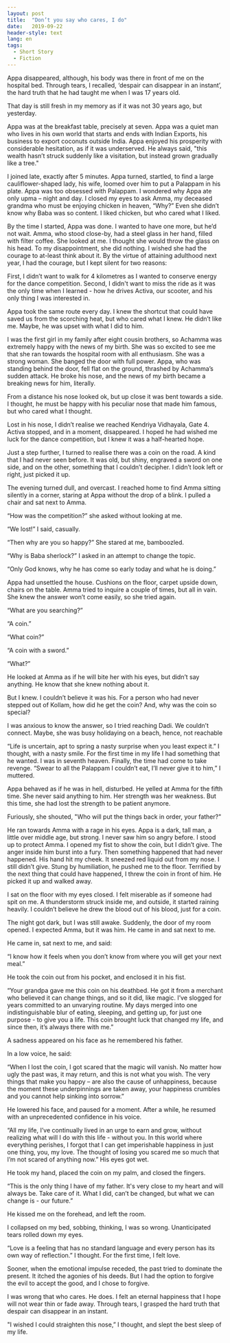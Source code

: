 ```yaml
---
layout: post
title:  "Don’t you say who cares, I do"
date:   2019-09-22
header-style: text
lang: en
tags:
  - Short Story
  - Fiction
---
```

Appa disappeared, although, his body was there in front of me on the hospital bed. Through tears, I recalled, ‘despair can disappear in an instant’, the hard truth that he had taught me when I was 17 years old.

That day is still fresh in my memory as if it was not 30 years ago, but yesterday.

Appa was at the breakfast table, precisely at seven. Appa was a quiet man who lives in his own world that starts and ends with Indian Exports, his business to export coconuts outside India. Appa enjoyed his prosperity with considerable hesitation, as if it was underserved. He always said, "this wealth hasn’t struck suddenly like a visitation, but instead grown gradually like a tree." 

I joined late, exactly after 5 minutes. Appa turned, startled, to find a large cauliflower-shaped lady, his wife, loomed over him to put a Palappam in his plate. Appa was too obsessed with Palappam. I wondered why Appa ate only upma – night and day. I closed my eyes to ask Amma, my deceased grandma who must be enjoying chicken in heaven, “Why?” Even she didn’t know why Baba was so content. I liked chicken, but who cared what I liked.

By the time I started, Appa was done. I wanted to have one more, but he’d not wait. Amma, who stood close-by, had a steel glass in her hand, filled with filter coffee. She looked at me. I thought she would throw the glass on his head. To my disappointment, she did nothing. I wished she had the courage to at-least think about it. By the virtue of attaining adulthood next year, I had the courage, but I kept silent for two reasons:

First, I didn’t want to walk for 4 kilometres as I wanted to conserve energy for the dance competition. Second, I didn't want to miss the ride as it was the only time when I learned - how he drives Activa, our scooter, and his only thing I was interested in. 

Appa took the same route every day. I knew the shortcut that could have saved us from the scorching heat, but who cared what I knew. He didn’t like me. Maybe, he was upset with what I did to him. 

I was the first girl in my family after eight cousin brothers, so Achamma was extremely happy with the news of my birth. She was so excited to see me that she ran towards the hospital room with all enthusiasm. She was a strong woman. She banged the door with full power. Appa, who was standing behind the door, fell flat on the ground, thrashed by Achamma’s sudden attack. He broke his nose, and the news of my birth became a breaking news for him, literally. 

From a distance his nose looked ok, but up close it was bent towards a side. I thought, he must be happy with his peculiar nose that made him famous, but who cared what I thought.

Lost in his nose, I didn’t realise we reached Kendriya Vidhayala, Gate 4. Activa stopped, and in a moment, disappeared. I hoped he had wished me luck for the dance competition, but I knew it was a half-hearted hope. 

Just a step further, I turned to realise there was a coin on the road. A kind that I had never seen before. It was old, but shiny, engraved a sword on one side, and on the other, something that I couldn’t decipher. I didn’t look left or right, just picked it up.

The evening turned dull, and overcast. I reached home to find Amma sitting silently in a corner, staring at Appa without the drop of a blink. I pulled a chair and sat next to Amma. 

“How was the competition?” she asked without looking at me. 

“We lost!” I said, casually. 

“Then why are you so happy?” She stared at me, bamboozled. 

“Why is Baba sherlock?” I asked in an attempt to change the topic.

“Only God knows, why he has come so early today and what he is doing.” 

Appa had unsettled the house. Cushions on the floor, carpet upside down, chairs on the table. Amma tried to inquire a couple of times, but all in vain. She knew the answer won’t come easily, so she tried again.

“What are you searching?” 

“A coin.”

“What coin?”

“A coin with a sword.”

“What?”

He looked at Amma as if he will bite her with his eyes, but didn’t say anything. He know that she knew nothing about it. 

But I knew. I couldn’t believe it was his. For a person who had never stepped out of Kollam, how did he get the coin? And, why was the coin so special? 

I was anxious to know the answer, so I tried reaching Dadi. We couldn’t connect. Maybe, she was busy holidaying on a beach, hence, not reachable

“Life is uncertain, apt to spring a nasty surprise when you least expect it.” I thought, with a nasty smile. For the first time in my life I had something that he wanted. I was in seventh heaven. Finally, the time had come to take revenge. “Swear to all the Palappam I couldn’t eat, I’ll never give it to him,” I muttered.

Appa behaved as if he was in hell, disturbed. He yelled at Amma for the fifth time. She never said anything to him. Her strength was her weakness. But this time, she had lost the strength to be patient anymore.

Furiously, she shouted, "Who will put the things back in order, your father?"

He ran towards Amma with a rage in his eyes. Appa is a dark, tall man, a little over middle age, but strong. I never saw him so angry before. I stood up to protect Amma. I opened my fist to show the coin, but I didn’t give. The anger inside him burst into a fury. Then something happened that had never happened. His hand hit my cheek. It sneezed red liquid out from my nose. I still didn’t give. Stung by humiliation, he pushed me to the floor. Terrified by the next thing that could have happened, I threw the coin in front of him. He picked it up and walked away.

I sat on the floor with my eyes closed. I felt miserable as if someone had spit on me. A thunderstorm struck inside me, and outside, it started raining heavily. I couldn’t believe he drew the blood out of his blood, just for a coin. 

The night got dark, but I was still awake. Suddenly, the door of my room opened. I expected Amma, but it was him. He came in and sat next to me.

He came in, sat next to me, and said:

“I know how it feels when you don’t know from where you will get your next meal.” 

He took the coin out from his pocket, and enclosed it in his fist.

“Your grandpa gave me this coin on his deathbed. He got it from a merchant who believed it can change things, and so it did, like magic. I’ve slogged for years committed to an unvarying routine. My days merged into one indistinguishable blur of eating, sleeping, and getting up, for just one purpose - to give you a life. This coin brought luck that changed my life, and since then, it’s always there with me.”

A sadness appeared on his face as he remembered his father.

In a low voice, he said:

“When I lost the coin, I got scared that the magic will vanish. No matter how ugly the past was, it may return, and this is not what you wish. The very things that make you happy – are also the cause of unhappiness, because the moment these underpinnings are taken away, your happiness crumbles and you cannot help sinking into sorrow.”

He lowered his face, and paused for a moment. After a while, he resumed with an unprecedented confidence in his voice.

“All my life, I’ve continually lived in an urge to earn and grow, without realizing what will I do with this life - without you. In this world where everything perishes, I forgot that I can get imperishable happiness in just one thing, you, my love. The thought of losing you scared me so much that I’m not scared of anything now.” His eyes got wet.

He took my hand, placed the coin on my palm, and closed the fingers. 

“This is the only thing I have of my father. It's very close to my heart and will always be. Take care of it. What I did, can’t be changed, but what we can change is - our future.” 

He kissed me on the forehead, and left the room.

I collapsed on my bed, sobbing, thinking, I was so wrong. Unanticipated tears rolled down my eyes. 

“Love is a feeling that has no standard language and every person has its own way of reflection.” I thought. For the first time, I felt love.

Sooner, when the emotional impulse receded, the past tried to dominate the present. It itched the agonies of his deeds. But I had the option to forgive the evil to accept the good, and I chose to forgive.

I was wrong that who cares. He does. I felt an eternal happiness that I hope will not wear thin or fade away. Through tears, I grasped the hard truth that despair can disappear in an instant.

"I wished I could straighten this nose,” I thought, and slept the best sleep of my life.

